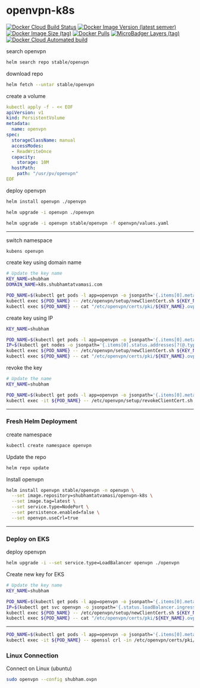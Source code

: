 # openvpn-k8s

[![Docker Cloud Build Status](https://img.shields.io/docker/cloud/build/shubhamtatvamasi/openvpn-k8s)](https://hub.docker.com/r/shubhamtatvamasi/openvpn-k8s)
[![Docker Image Version (latest semver)](https://img.shields.io/docker/v/shubhamtatvamasi/openvpn-k8s?sort=semver)](https://hub.docker.com/r/shubhamtatvamasi/openvpn-k8s)
[![Docker Image Size (tag)](https://img.shields.io/docker/image-size/shubhamtatvamasi/openvpn-k8s/latest)](https://hub.docker.com/r/shubhamtatvamasi/openvpn-k8s)
[![Docker Pulls](https://img.shields.io/docker/pulls/shubhamtatvamasi/openvpn-k8s)](https://hub.docker.com/r/shubhamtatvamasi/openvpn-k8s)
[![MicroBadger Layers (tag)](https://img.shields.io/microbadger/layers/shubhamtatvamasi/openvpn-k8s/latest)](https://hub.docker.com/r/shubhamtatvamasi/openvpn-k8s)
[![Docker Cloud Automated build](https://img.shields.io/docker/cloud/automated/shubhamtatvamasi/openvpn-k8s)](https://hub.docker.com/r/shubhamtatvamasi/openvpn-k8s)

search openvpn
```bash
helm search repo stable/openvpn
```

download repo
```bash
helm fetch --untar stable/openvpn
```

create a volume
```yaml
kubectl apply -f - << EOF
apiVersion: v1
kind: PersistentVolume
metadata:
  name: openvpn
spec:
  storageClassName: manual
  accessModes:
  - ReadWriteOnce
  capacity:
    storage: 10M
  hostPath:
    path: "/usr/pv/openvpn"
EOF
```

deploy openvpn
```bash
helm install openvpn ./openvpn

helm upgrade -i openvpn ./openvpn

helm upgrade -i openvpn stable/openvpn -f openvpn/values.yaml
```
---

switch namespace
```bash
kubens openvpn
```

create key using domain name
```bash
# Update the key name
KEY_NAME=shubham
DOMAIN_NAME=k8s.shubhamtatvamasi.com

POD_NAME=$(kubectl get pods -l app=openvpn -o jsonpath='{.items[0].metadata.name}')
kubectl exec ${POD_NAME} -- /etc/openvpn/setup/newClientCert.sh ${KEY_NAME} ${DOMAIN_NAME}
kubectl exec ${POD_NAME} -- cat "/etc/openvpn/certs/pki/${KEY_NAME}.ovpn" > ${KEY_NAME}.ovpn
```

create key using IP
```bash
KEY_NAME=shubham

POD_NAME=$(kubectl get pods -l app=openvpn -o jsonpath='{.items[0].metadata.name}')
IP=$(kubectl get nodes -o jsonpath='{.items[0].status.addresses[?(@.type=="ExternalIP")].address}')
kubectl exec ${POD_NAME} -- /etc/openvpn/setup/newClientCert.sh ${KEY_NAME} ${IP}
kubectl exec ${POD_NAME} -- cat "/etc/openvpn/certs/pki/${KEY_NAME}.ovpn" > ${KEY_NAME}.ovpn
```

revoke the key
```bash
# Update the name
KEY_NAME=shubham

POD_NAME=$(kubectl get pods -l app=openvpn -o jsonpath='{.items[0].metadata.name}')
kubectl exec -it ${POD_NAME} -- /etc/openvpn/setup/revokeClientCert.sh ${KEY_NAME}
```
---

### Fresh Helm Deployment

create namespace 
```bash
kubectl create namespace openvpn
```

Update the repo
```bash
helm repo update
```

Install openvpn
```bash
helm install openvpn stable/openvpn -n openvpn \
  --set image.repository=shubhamtatvamasi/openvpn-k8s \
  --set image.tag=latest \
  --set service.type=NodePort \
  --set persistence.enabled=false \
  --set openvpn.useCrl=true
```
---

### Deploy on EKS

deploy openvpn
```bash
helm upgrade -i --set service.type=LoadBalancer openvpn ./openvpn
```

Create new key for EKS
```bash
# Update the key name
KEY_NAME=shubham

POD_NAME=$(kubectl get pods -l app=openvpn -o jsonpath='{.items[0].metadata.name}')
IP=$(kubectl get svc openvpn -o jsonpath='{.status.loadBalancer.ingress[0].hostname}')
kubectl exec ${POD_NAME} -- /etc/openvpn/setup/newClientCert.sh ${KEY_NAME} ${IP}
kubectl exec ${POD_NAME} -- cat "/etc/openvpn/certs/pki/${KEY_NAME}.ovpn" > ${KEY_NAME}.ovpn
```
---

```bash
POD_NAME=$(kubectl get pods -l app=openvpn -o jsonpath='{.items[0].metadata.name}')
kubectl exec -it ${POD_NAME} -- openssl crl -in /etc/openvpn/certs/pki/crl.pem -text -noout
```

### Linux Connection

Connect on Linux (ubuntu)
```bash
sudo openvpn --config shubham.ovpn
```

